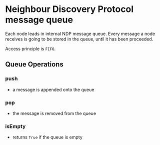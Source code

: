 # Neighbour Discovery Protocol message queue
Each node leads in internal NDP message queue.
Every message a node receives is going to be stored in the queue, until it has been proceeded.

Access principle is ```FIFO```. 

## Queue Operations
### push
* a message is appended onto the queue
### pop
* the message is removed from the queue
### isEmpty
* returns ```True``` if the queue is empty 